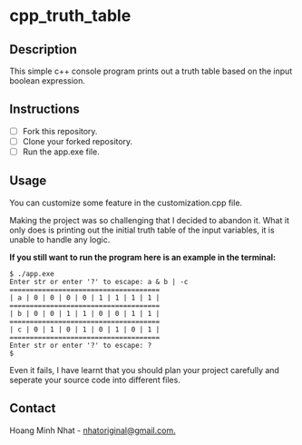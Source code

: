 # cpp_truth_table

## Description

This simple c++ console program prints out a truth table based on the input boolean expression.

## Instructions

- [ ] Fork this repository.
- [ ] Clone your forked repository.
- [ ] Run the app.exe file.

## Usage

You can customize some feature in the customization.cpp file.

Making the project was so challenging that I decided to abandon it. What it only does is printing out the initial truth table of the input variables, it is unable to handle any logic.

**If you still want to run the program here is an example in the terminal:**
```
$ ./app.exe
Enter str or enter '?' to escape: a & b | -c
=====================================
| a | 0 | 0 | 0 | 0 | 1 | 1 | 1 | 1 |
=====================================
| b | 0 | 0 | 1 | 1 | 0 | 0 | 1 | 1 |
=====================================
| c | 0 | 1 | 0 | 1 | 0 | 1 | 0 | 1 |
=====================================
Enter str or enter '?' to escape: ?
$
```
Even it fails, I have learnt that you should plan your project carefully and seperate your source code into different files.

## Contact

Hoang Minh Nhat - [nhatoriginal@gmail.com.](mailto:nhatoriginal@gmail.com)
